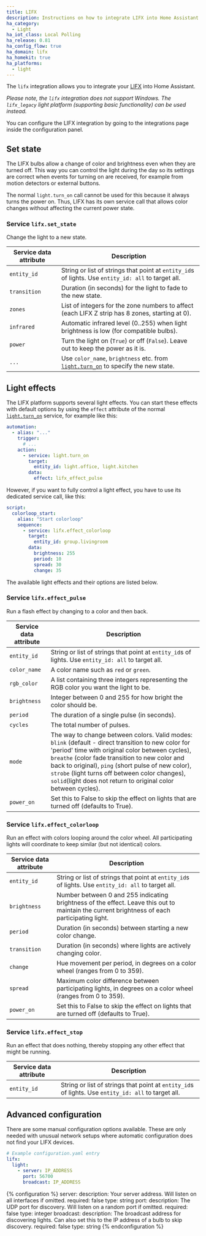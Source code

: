 ```yaml
---
title: LIFX
description: Instructions on how to integrate LIFX into Home Assistant.
ha_category:
  - Light
ha_iot_class: Local Polling
ha_release: 0.81
ha_config_flow: true
ha_domain: lifx
ha_homekit: true
ha_platforms:
  - light
---
```


The `lifx` integration allows you to integrate your [LIFX](https://www.lifx.com) into Home Assistant.

_Please note, the `lifx` integration does not support Windows. The `lifx_legacy` light platform (supporting basic functionality) can be used instead._

You can configure the LIFX integration by going to the integrations page inside the configuration panel.

## Set state

The LIFX bulbs allow a change of color and brightness even when they are turned off. This way you can control the light during the day so its settings are correct when events for turning on are received, for example from motion detectors or external buttons.

The normal `light.turn_on` call cannot be used for this because it always turns the power on. Thus, LIFX has its own service call that allows color changes without affecting the current power state.

### Service `lifx.set_state`

Change the light to a new state.

| Service data attribute | Description |
| ---------------------- | ----------- |
| `entity_id` | String or list of strings that point at `entity_id`s of lights. Use `entity_id: all` to target all.
| `transition` | Duration (in seconds) for the light to fade to the new state.
| `zones` | List of integers for the zone numbers to affect (each LIFX Z strip has 8 zones, starting at 0).
| `infrared` | Automatic infrared level (0..255) when light brightness is low (for compatible bulbs).
| `power` | Turn the light on (`True`) or off (`False`). Leave out to keep the power as it is.
| `...` | Use `color_name`, `brightness` etc. from [`light.turn_on`](/integrations/light/#service-lightturn_on) to specify the new state.

## Light effects

The LIFX platform supports several light effects. You can start these effects with default options by using the `effect` attribute of the normal [`light.turn_on`](/integrations/light/#service-lightturn_on) service, for example like this:
```yaml
automation:
  - alias: "..."
    trigger:
      # ...
    action:
      - service: light.turn_on
        target:
          entity_id: light.office, light.kitchen
        data:
          effect: lifx_effect_pulse
```

However, if you want to fully control a light effect, you have to use its dedicated service call, like this:
```yaml
script:
  colorloop_start:
    alias: "Start colorloop"
    sequence:
      - service: lifx.effect_colorloop
        target:
          entity_id: group.livingroom
        data:
          brightness: 255
          period: 10
          spread: 30
          change: 35
```

The available light effects and their options are listed below.

### Service `lifx.effect_pulse`

Run a flash effect by changing to a color and then back.

| Service data attribute | Description |
| ---------------------- | ----------- |
| `entity_id` | String or list of strings that point at `entity_id`s of lights. Use `entity_id: all` to target all.
| `color_name` | A color name such as `red` or `green`.
| `rgb_color` | A list containing three integers representing the RGB color you want the light to be.
| `brightness` | Integer between 0 and 255 for how bright the color should be.
| `period` | The duration of a single pulse (in seconds).
| `cycles` | The total number of pulses.
| `mode` | The way to change between colors. Valid modes: `blink` (default - direct transition to new color for 'period' time with original color between cycles), `breathe` (color fade transition to new color and back to original), `ping` (short pulse of new color), `strobe` (light turns off between color changes), `solid`(light does not return to original color between cycles).
| `power_on` | Set this to False to skip the effect on lights that are turned off (defaults to True).

### Service `lifx.effect_colorloop`

Run an effect with colors looping around the color wheel. All participating lights will coordinate to keep similar (but not identical) colors.

| Service data attribute | Description |
| ---------------------- | ----------- |
| `entity_id` | String or list of strings that point at `entity_id`s of lights. Use `entity_id: all` to target all.
| `brightness` | Number between 0 and 255 indicating brightness of the effect. Leave this out to maintain the current brightness of each participating light.
| `period` | Duration (in seconds) between starting a new color change.
| `transition` | Duration (in seconds) where lights are actively changing color.
| `change` | Hue movement per period, in degrees on a color wheel (ranges from 0 to 359).
| `spread` | Maximum color difference between participating lights, in degrees on a color wheel (ranges from 0 to 359).
| `power_on` | Set this to False to skip the effect on lights that are turned off (defaults to True).

### Service `lifx.effect_stop`

Run an effect that does nothing, thereby stopping any other effect that might be running.

| Service data attribute | Description |
| ---------------------- | ----------- |
| `entity_id` | String or list of strings that point at `entity_id`s of lights. Use `entity_id: all` to target all.


## Advanced configuration

There are some manual configuration options available. These are only needed with unusual network setups where automatic configuration does not find your LIFX devices.

```yaml
# Example configuration.yaml entry
lifx:
  light:
    - server: IP_ADDRESS
      port: 56700
      broadcast: IP_ADDRESS
```

{% configuration %}
server:
  description: Your server address. Will listen on all interfaces if omitted.
  required: false
  type: string
port:
  description: The UDP port for discovery. Will listen on a random port if omitted.
  required: false
  type: integer
broadcast:
  description: The broadcast address for discovering lights. Can also set this to the IP address of a bulb to skip discovery.
  required: false
  type: string
{% endconfiguration %}
